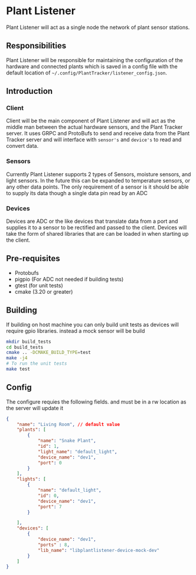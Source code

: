 # Plant Listener
Plant Listener will act as a single node the network of plant sensor stations.

## Responsibilities
Plant Listener will be responsible for maintaining the configuration of the hardware and connected plants which is saved in a config file with the default location
of `~/.config/PlantTracker/listener_config.json`.

## Introduction

### Client
Client will be the main component of Plant Listener and will act as the middle man between the actual hardware sensors, and the Plant Tracker server. It uses GRPC and ProtoBufs to send and receive data from the Plant Tracker server and will interface with `sensor's` and `device's` to read and convert data.

### Sensors
Currently Plant Listener supports 2 types of Sensors, moisture sensors, and light sensors. In the future this can be expanded to temperature sensors, or any other data points. The only requirement of a sensor is it should be able to supply its data though a single data pin read by an ADC

### Devices
Devices are ADC or the like devices that translate data from a port and supplies it to a sensor to be rectified and passed to the client.
Devices will take the form of shared libraries that are can be loaded in when starting up the client.

## Pre-requisites
- Protobufs
- pigpio (For ADC not needed if building tests)
- gtest (for unit tests)
- cmake (3.20 or greater)

## Building
If building on host machine you can only build unit tests as devices will require gpio libraries. instead a mock sensor will be build
```bash
mkdir build_tests
cd build_tests
cmake .. -DCMAKE_BUILD_TYPE=test
make -j4
# To run the unit tests
make test
```

## Config
The configure requies the following fields. and must be in a rw location as the server will update it
```json
{
    "name": "Living Room", // default value
    "plants": [
        {
            "name": "Snake Plant",
            "id": 1,
            "light_name": "default_light",
            "device_name": "dev1",
            "port": 0
        }
    ],
    "lights": [
        {
            "name": "default_light",
            "id": 0,
            "device_name": "dev1",
            "port": 7
        }

    ],
    "devices": [
        {
            "device_name": "dev1",
            "ports" : 8,
            "lib_name": "libplantlistener-device-mock-dev"
        }
    ]
}
```